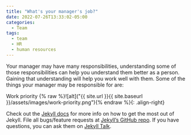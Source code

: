```yaml
---
title: "What's your manager's job?"
date: 2022-07-26T13:33:02-05:00
categories:
  - Team
tags:
  - team
  - HR
  - human resources
---
```


Your manager may have many responsibilities, understanding some of those responsibilities can help you understand them better as a person. Gaining that understanding will help you work well with them. Some of the things your manager may be responsible for are:


Work priority
{% raw %}![alt]("{{ site.url }}{{ site.baseurl }}/assets/images/work-priority.png"){% endraw %}{: .align-right}

<!-- ![alt]("{{site.url}}{{site.baseurl}}/assets/images/work-priority.png") -->




Check out the [Jekyll docs][jekyll-docs] for more info on how to get the most out of Jekyll. File all bugs/feature requests at [Jekyll’s GitHub repo][jekyll-gh]. If you have questions, you can ask them on [Jekyll Talk][jekyll-talk].

[jekyll-docs]: https://jekyllrb.com/docs/home
[jekyll-gh]:   https://github.com/jekyll/jekyll
[jekyll-talk]: https://talk.jekyllrb.com/

